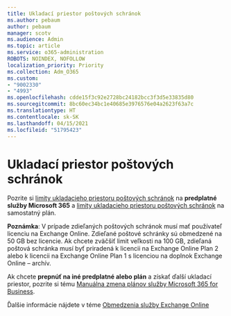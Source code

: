 ```yaml
---
title: Ukladací priestor poštových schránok
ms.author: pebaum
author: pebaum
manager: scotv
ms.audience: Admin
ms.topic: article
ms.service: o365-administration
ROBOTS: NOINDEX, NOFOLLOW
localization_priority: Priority
ms.collection: Adm_O365
ms.custom:
- "9002330"
- "4993"
ms.openlocfilehash: cdde15f3c92e2728bc24182bcc3f3d5e33835d80
ms.sourcegitcommit: 8bc60ec34bc1e40685e3976576e04a2623f63a7c
ms.translationtype: HT
ms.contentlocale: sk-SK
ms.lasthandoff: 04/15/2021
ms.locfileid: "51795423"
---
```

# <a name="mailbox-storage"></a>Ukladací priestor poštových schránok

Pozrite si [limity ukladacieho priestoru poštových schránok](https://docs.microsoft.com/office365/servicedescriptions/exchange-online-service-description/exchange-online-limits#mailbox-storage-limits) na **predplatné služby Microsoft 365** a [limity ukladacieho priestoru poštových schránok](https://docs.microsoft.com/office365/servicedescriptions/exchange-online-service-description/exchange-online-limits#storage-limits-across-standalone-plans) na samostatný plán. 

**Poznámka**: V prípade zdieľaných poštových schránok musí mať používateľ licenciu na Exchange Online. Zdieľané poštové schránky sú obmedzené na 50 GB bez licencie. Ak chcete zväčšiť limit veľkosti na 100 GB, zdieľaná poštová schránka musí byť priradená k licencii na Exchange Online Plan 2 alebo k licencii na Exchange Online Plan 1 s licenciou na doplnok Exchange Online – archív.

Ak chcete **prepnúť na iné predplatné alebo plán** a získať ďalší ukladací priestor, pozrite si tému [Manuálna zmena plánov služby Microsoft 365 for Business](https://docs.microsoft.com/microsoft-365/commerce/subscriptions/switch-plans-manually?view=o365-worldwide).

Ďalšie informácie nájdete v téme [Obmedzenia služby Exchange Online](https://docs.microsoft.com/office365/servicedescriptions/exchange-online-service-description/exchange-online-limits)
